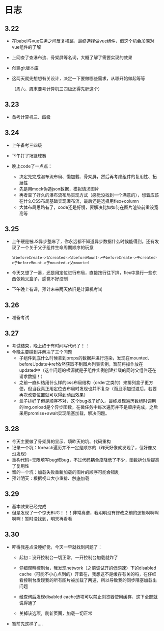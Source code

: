 # 日志

## 3.22

* 在babel与vue任务之间反复横跳，最终选择做vue组件，借这个机会加深对vue组件的了解

* 上网查了查瀑布流、骨架屏等名词，大概了解了需要实现的效果

* 创建git版本库

* 这两天就先想想有关设计，决定一下要做哪些需求，从哪开始做起等等

  （周六、周末要考计算机三四级还得先肝这个）

## 3.23

* 备考计算机三、四级

## 3.24

* 上午备考三四级
* 下午打了场篮球赛
* 晚上code了一点点：

  * 决定先完成瀑布流布局、懒加载、骨架屏，然后再考虑组件的复用性、拓展性
  * 先是用mock伪造json数据，模拟请求图片
  * 再者查了好久的瀑布流布局实现方式（感觉没找到一个满意的），想着应该在什么CSS布局基础实现瀑布流，最后还是选择用flex+column
  * 大体布局思路有了，code还是好慢，要解决比如如何在图片渲染前重设宽高等


## 3.25

* 上午硬是被JS异步整麻了，你永远都不知道异步数据什么时候能得到，还有发现了一个关于父子组件生命周期顺序的玩意

  ```
  父beforeCreate->父created->父beforeMount->子beforeCreate->子created->子beforeMount->子mounted->父mounted
  ```

* 今天又想了一番，还是用定位进行布局，直接按行往下排，flex中换行一些东西依赖父盒子，感觉不好控制

* 下午晚上有课，预计未来两天依旧是计算机考试

## 3.26

* 准备考试

## 3.27

* 考试结束，晚上终于有时间写代码了！！
* 今晚主要碰到并解决了三个问题
  * 子组件到底什么时候拿到props的数据并进行渲染，发现在mounted、beforeUpdate中ref依然获取不到图片列表实例，暂前将操作放在updated中（这个问题的根源就是子组件实例创建挂载的同时父组件还在请求数据！）
  * 之前一直纠结用什么样的css布局结构（order之类的）来排列盒子更方便，但当我真正用定位去布局时发现也并不复杂（而且添加过渡后，若要再次改变位置就可以得到动画效果）
  * 盒子排好了但是顺序不对，这个bug找了好久。最终发现遍历数组时调用的img.onload是个异步函数，在微任务中每次遍历并不是顺序完成，之后采用promise+await实现阻塞加载，解决问题。

## 3.28

* 今天主要做了骨架屏的显示、填昨天的坑、代码重构
* 记录一个坑：foreach遍历并不一定是顺序的（昨天好像就发现了，但好像又没发现）
* 重构代码=无限填写bug修bug，不过代码耦合度降低了不少，函数拆分后提高了复用性
* 留的一个坑：加载失败重新加载的图片的顺序可能会错乱
* 预计明天：根据视口大小重排、触底加载

## 3.29

* 基本效果已经完成
* 但是发现了一个惊天BUG！！！非常离谱，我明明没有修改之前的逻辑啊啊啊啊啊！暂时没找到，明天再看看

## 3.30

* 吓得我差点没睡好觉，今天一早就找到问题了：
  * 起初：没开控制台一切正常，一开控制台加载就炸了
  
  * 仔细观察控制台，我发现network（之前调试开的低网速）下的disabled cache（可能不小心点到的）开着在，我想这不是缓存有关的吗，在仔细看控制台发现我的所有图片被加载了两遍，所以导致我的同步阻塞加载出问题
  
  * 经查询后发现disabled cache选项可以禁止浏览器使用缓存，这下全部就说得通了
  
  * 关掉该选项，刷新页面，加载一切正常
  
    

* 暂前先这样了....
